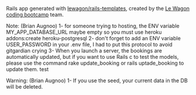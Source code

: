 Rails app generated with [lewagon/rails-templates](https://github.com/lewagon/rails-templates), created by the [Le Wagon coding bootcamp](https://www.lewagon.com) team.

Note:
(Brian Augnoo)
1- for someone trying to hosting, the ENV variable MY_APP_DATABASE_URL maybe empty so you must use heroku addons:create heroku-postgresql
2- don't forget to add an ENV variable USER_PASSWORD in your .env file, I had to put this protocol to avoid gitgardian crying
3- When you launch a server, the bookings are automatically updated, but if you want to use Rails c to test the models, please use the command rake update_booking or rails uptade_booking to update them.
test

Warning:
(Brian Augnoo)
1- If you use the seed, your current data in the DB will be deleted.

